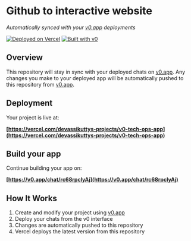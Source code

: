 # Github to interactive website

*Automatically synced with your [v0.app](https://v0.app) deployments*

[![Deployed on Vercel](https://img.shields.io/badge/Deployed%20on-Vercel-black?style=for-the-badge&logo=vercel)](https://vercel.com/devassikuttys-projects/v0-tech-ops-app)
[![Built with v0](https://img.shields.io/badge/Built%20with-v0.app-black?style=for-the-badge)](https://v0.app/chat/rc68rpclyAj)

## Overview

This repository will stay in sync with your deployed chats on [v0.app](https://v0.app).
Any changes you make to your deployed app will be automatically pushed to this repository from [v0.app](https://v0.app).

## Deployment

Your project is live at:

**[https://vercel.com/devassikuttys-projects/v0-tech-ops-app](https://vercel.com/devassikuttys-projects/v0-tech-ops-app)**

## Build your app

Continue building your app on:

**[https://v0.app/chat/rc68rpclyAj](https://v0.app/chat/rc68rpclyAj)**

## How It Works

1. Create and modify your project using [v0.app](https://v0.app)
2. Deploy your chats from the v0 interface
3. Changes are automatically pushed to this repository
4. Vercel deploys the latest version from this repository